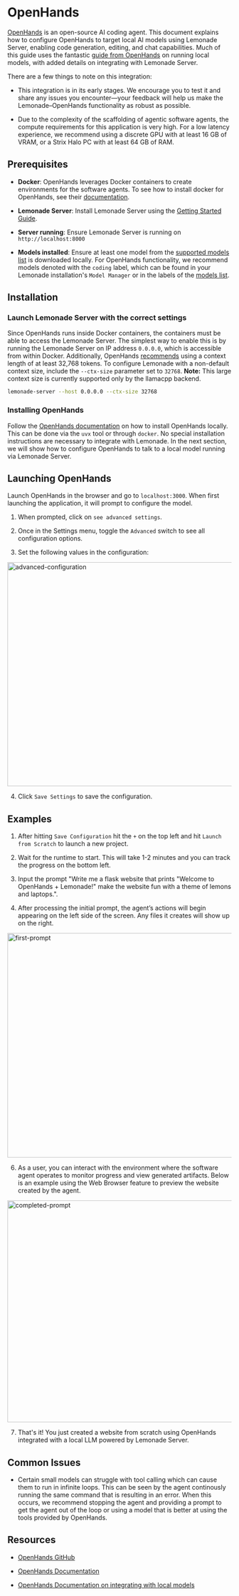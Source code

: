 # OpenHands

[OpenHands](https://github.com/All-Hands-AI/OpenHands) is an open-source AI coding agent. This document explains how to configure OpenHands to target local AI models using Lemonade Server, enabling code generation, editing, and chat capabilities. Much of this guide uses the fantastic [guide from OpenHands](https://docs.all-hands.dev/usage/llms/local-llms) on running local models, with added details on integrating with Lemonade Server.

There are a few things to note on this integration:
* This integration is in its early stages. We encourage you to test it and share any issues you encounter—your feedback will help us make the Lemonade–OpenHands functionality as robust as possible.

* Due to the complexity of the scaffolding of agentic software agents, the compute requirements for this application is very high. For a low latency experience, we recommend using a discrete GPU with at least 16 GB of VRAM, or a Strix Halo PC with at least 64 GB of RAM. 


## Prerequisites

- **Docker**: OpenHands leverages Docker containers to create environments for the software agents. To see how to install docker for OpenHands, see their [documentation](https://docs.all-hands.dev/usage/local-setup).

- **Lemonade Server**: Install Lemonade Server using the [Getting Started Guide](https://lemonade-server.ai/docs/server/).

- **Server running**: Ensure Lemonade Server is running on `http://localhost:8000`
- **Models installed**: Ensure at least one model from the [supported models list](https://lemonade-server.ai/docs/server/server_models/) is downloaded locally. For OpenHands functionality, we recommend models denoted with the `coding` label, which can be found in your Lemonade installation's `Model Manager` or in the labels of the [models list](https://lemonade-server.ai/docs/server/server_models/). 


## Installation

### Launch Lemonade Server with the correct settings

Since OpenHands runs inside Docker containers, the containers must be able to access the Lemonade Server. The simplest way to enable this is by running the Lemonade Server on IP address `0.0.0.0`, which is accessible from within Docker. Additionally, OpenHands [recommends](https://docs.all-hands.dev/usage/llms/local-llms) using a context length of at least 32,768 tokens. To configure Lemonade with a non-default context size, include the `--ctx-size` parameter set to `32768`. **Note:** This large context size is currently supported only by the llamacpp backend.

```bash
lemonade-server --host 0.0.0.0 --ctx-size 32768
```

### Installing OpenHands

Follow the [OpenHands documentation](https://docs.all-hands.dev/usage/local-setup#local-llm-e-g-lm-studio-llama-cpp-ollama) on how to install OpenHands locally. This can be done via the `uvx` tool or through `docker`. No special installation instructions are necessary to integrate with Lemonade. In the next section, we will show how to configure OpenHands to talk to a local model running via Lemonade Server. 

## Launching OpenHands

Launch OpenHands in the browser and go to `localhost:3000`. When first launching the application, it will prompt to configure the model. 

1. When prompted, click on `see advanced settings`. 

2. Once in the Settings menu, toggle the `Advanced` switch to see all configuration options.


3. Set the following values in the configuration:

<img width="953" height="502" alt="advanced-configuration" src="https://github.com/user-attachments/assets/4c710fdd-489f-4b55-8efc-faf6096a068a" />
    
4. Click `Save Settings` to save the configuration. 

## Examples

1. After hitting `Save Configuration` hit the `+` on the top left and hit `Launch from Scratch` to launch a new project. 

2. Wait for the runtime to start. This will take 1-2 minutes and you can track the progress on the bottom left. 

3. Input the prompt "Write me a flask website that prints "Welcome to OpenHands + Lemonade!" make the website fun with a theme of lemons and laptops.".

4. After processing the initial prompt, the agent’s actions will begin appearing on the left side of the screen. Any files it creates will show up on the right.


<img width="947" height="503" alt="first-prompt" src="https://github.com/user-attachments/assets/78e7d87f-effa-4a7a-a7ee-1ec3b01917d1" />

6. As a user, you can interact with the environment where the software agent operates to monitor progress and view generated artifacts. Below is an example using the Web Browser feature to preview the website created by the agent.


<img width="947" height="497" alt="completed-prompt" src="https://github.com/user-attachments/assets/5dd394bc-0f7f-4263-8019-02fd99534b2d" />

7. That's it! You just created a website from scratch using OpenHands integrated with a local LLM powered by Lemonade Server.

## Common Issues

* Certain small models can struggle with tool calling which can cause them to run in infinite loops. This can be seen by the agent continously running the same command that is resulting in an error. When this occurs, we recommend stopping the agent and providing a prompt to get the agent out of the loop or using a model that is better at using the tools provided by OpenHands.  

## Resources

* [OpenHands GitHub](https://github.com/All-Hands-AI/OpenHands/)

* [OpenHands Documentation](https://docs.all-hands.dev/)
* [OpenHands Documentation on integrating with local models](https://docs.all-hands.dev/usage/llms/local-llms/)



